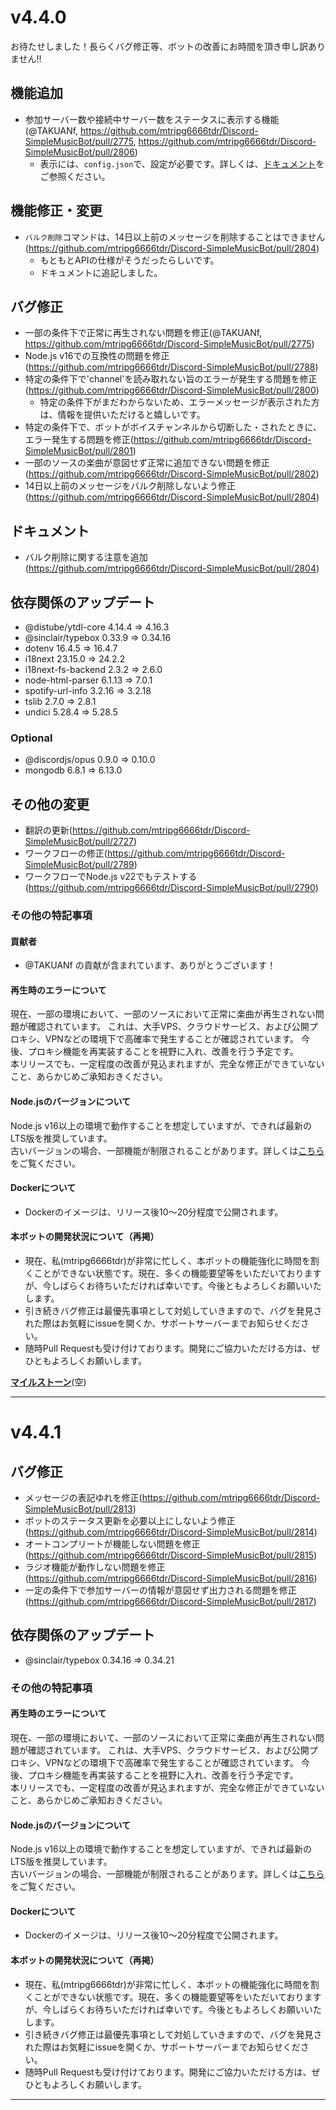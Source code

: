 # v4.4.0
お待たせしました！長らくバグ修正等、ボットの改善にお時間を頂き申し訳ありません‼
## 機能追加
* 参加サーバー数や接続中サーバー数をステータスに表示する機能(@TAKUANf, https://github.com/mtripg6666tdr/Discord-SimpleMusicBot/pull/2775, https://github.com/mtripg6666tdr/Discord-SimpleMusicBot/pull/2806)
  * 表示には、`config.json`で、設定が必要です。詳しくは、[ドキュメント](https://web.usamyon.moe/Discord-SimpleMusicBot/docs/setup/installation/configuration#showguildcountstatus-boolean--undefined)をご参照ください。
## 機能修正・変更
* `バルク削除`コマンドは、14日以上前のメッセージを削除することはできません(https://github.com/mtripg6666tdr/Discord-SimpleMusicBot/pull/2804)
  * もともとAPIの仕様がそうだったらしいです。
  * ドキュメントに追記しました。
## バグ修正
* 一部の条件下で正常に再生されない問題を修正(@TAKUANf, https://github.com/mtripg6666tdr/Discord-SimpleMusicBot/pull/2775)
* Node.js v16での互換性の問題を修正(https://github.com/mtripg6666tdr/Discord-SimpleMusicBot/pull/2788)
* 特定の条件下で'channel'を読み取れない旨のエラーが発生する問題を修正(https://github.com/mtripg6666tdr/Discord-SimpleMusicBot/pull/2800)
  * 特定の条件下がまだわからないため、エラーメッセージが表示された方は、情報を提供いただけると嬉しいです。
* 特定の条件下で、ボットがボイスチャンネルから切断した・されたときに、エラー発生する問題を修正(https://github.com/mtripg6666tdr/Discord-SimpleMusicBot/pull/2801)
* 一部のソースの楽曲が意図せず正常に追加できない問題を修正(https://github.com/mtripg6666tdr/Discord-SimpleMusicBot/pull/2802)
* 14日以上前のメッセージをバルク削除しないよう修正(https://github.com/mtripg6666tdr/Discord-SimpleMusicBot/pull/2804)
## ドキュメント
* バルク削除に関する注意を追加(https://github.com/mtripg6666tdr/Discord-SimpleMusicBot/pull/2804)
## 依存関係のアップデート
* @distube/ytdl-core 4.14.4 => 4.16.3
* @sinclair/typebox 0.33.9 => 0.34.16
* dotenv 16.4.5 => 16.4.7
* i18next 23.15.0 => 24.2.2
* i18next-fs-backend 2.3.2 => 2.6.0
* node-html-parser 6.1.13 => 7.0.1
* spotify-url-info 3.2.16 => 3.2.18
* tslib 2.7.0 => 2.8.1
* undici 5.28.4 => 5.28.5
### Optional
* @discordjs/opus 0.9.0 => 0.10.0
* mongodb 6.8.1 => 6.13.0
## その他の変更
* 翻訳の更新(https://github.com/mtripg6666tdr/Discord-SimpleMusicBot/pull/2727)
* ワークフローの修正(https://github.com/mtripg6666tdr/Discord-SimpleMusicBot/pull/2789)
* ワークフローでNode.js v22でもテストする(https://github.com/mtripg6666tdr/Discord-SimpleMusicBot/pull/2790)

### その他の特記事項
#### 貢献者
* @TAKUANf の貢献が含まれています、ありがとうございます！
#### 再生時のエラーについて
現在、一部の環境において、一部のソースにおいて正常に楽曲が再生されない問題が確認されています。
これは、大手VPS、クラウドサービス、および公開プロキシ、VPNなどの環境下で高確率で発生することが確認されています。
今後、プロキシ機能を再実装することを視野に入れ、改善を行う予定です。  
本リリースでも、一定程度の改善が見込まれますが、完全な修正ができていないこと、あらかじめご承知おきください。
#### Node.jsのバージョンについて
Node.js v16以上の環境で動作することを想定していますが、できれば最新のLTS版を推奨しています。  
古いバージョンの場合、一部機能が制限されることがあります。詳しくは[こちら](https://web.usamyon.moe/Discord-SimpleMusicBot/docs/next/setup/support#nodejs%E3%81%AE%E3%83%90%E3%83%BC%E3%82%B8%E3%83%A7%E3%83%B3%E3%81%AB%E3%82%88%E3%82%8B%E6%A9%9F%E8%83%BD%E3%81%AE%E9%81%95%E3%81%84)をご覧ください。
#### Dockerについて
* Dockerのイメージは、リリース後10～20分程度で公開されます。
#### 本ボットの開発状況について（再掲）
* 現在、私(mtripg6666tdr)が非常に忙しく、本ボットの機能強化に時間を割くことができない状態です。現在、多くの機能要望等をいただいておりますが、今しばらくお待ちいただければ幸いです。今後ともよろしくお願いいたします。
* 引き続きバグ修正は最優先事項として対処していきますので、バグを発見された際はお気軽にissueを開くか、サポートサーバーまでお知らせください。
* 随時Pull Requestも受け付けております。開発にご協力いただける方は、ぜひともよろしくお願いします。

[**マイルストーン**](https://github.com/mtripg6666tdr/Discord-SimpleMusicBot/milestone/16?closed=1)(空)

---

# v4.4.1
## バグ修正
* メッセージの表記ゆれを修正(https://github.com/mtripg6666tdr/Discord-SimpleMusicBot/pull/2813)
* ボットのステータス更新を必要以上にしないよう修正(https://github.com/mtripg6666tdr/Discord-SimpleMusicBot/pull/2814)
* オートコンプリートが機能しない問題を修正(https://github.com/mtripg6666tdr/Discord-SimpleMusicBot/pull/2815)
* ラジオ機能が動作しない問題を修正(https://github.com/mtripg6666tdr/Discord-SimpleMusicBot/pull/2816)
* 一定の条件下で参加サーバーの情報が意図せず出力される問題を修正(https://github.com/mtripg6666tdr/Discord-SimpleMusicBot/pull/2817)
## 依存関係のアップデート
* @sinclair/typebox 0.34.16 => 0.34.21
### その他の特記事項
#### 再生時のエラーについて
現在、一部の環境において、一部のソースにおいて正常に楽曲が再生されない問題が確認されています。
これは、大手VPS、クラウドサービス、および公開プロキシ、VPNなどの環境下で高確率で発生することが確認されています。
今後、プロキシ機能を再実装することを視野に入れ、改善を行う予定です。  
本リリースでも、一定程度の改善が見込まれますが、完全な修正ができていないこと、あらかじめご承知おきください。
#### Node.jsのバージョンについて
Node.js v16以上の環境で動作することを想定していますが、できれば最新のLTS版を推奨しています。  
古いバージョンの場合、一部機能が制限されることがあります。詳しくは[こちら](https://web.usamyon.moe/Discord-SimpleMusicBot/docs/next/setup/support#nodejs%E3%81%AE%E3%83%90%E3%83%BC%E3%82%B8%E3%83%A7%E3%83%B3%E3%81%AB%E3%82%88%E3%82%8B%E6%A9%9F%E8%83%BD%E3%81%AE%E9%81%95%E3%81%84)をご覧ください。
#### Dockerについて
* Dockerのイメージは、リリース後10～20分程度で公開されます。
#### 本ボットの開発状況について（再掲）
* 現在、私(mtripg6666tdr)が非常に忙しく、本ボットの機能強化に時間を割くことができない状態です。現在、多くの機能要望等をいただいておりますが、今しばらくお待ちいただければ幸いです。今後ともよろしくお願いいたします。
* 引き続きバグ修正は最優先事項として対処していきますので、バグを発見された際はお気軽にissueを開くか、サポートサーバーまでお知らせください。
* 随時Pull Requestも受け付けております。開発にご協力いただける方は、ぜひともよろしくお願いします。

---
